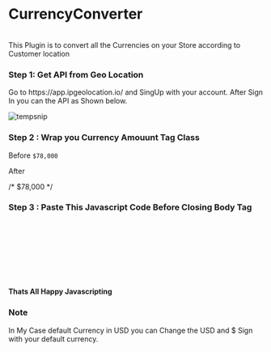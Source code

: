 # CurrencyConverter

<br>This Plugin is to convert all the Currencies on your Store according to  Customer location </br>


<h3>Step 1: Get API from Geo Location</h3>
 Go to https://app.ipgeolocation.io/ and SingUp with your account.
 After Sign In you can the API as Shown below.
 
![tempsnip](https://user-images.githubusercontent.com/121421319/210345543-fc5a4ff8-2cfa-424c-9638-36e3b59c8e7a.png)

 <h3>Step 2 : Wrap you Currency Amouunt Tag Class</h3>
 
 Before
 <code>$78,000</code>
 
 After 
 
/* <span class="money"> $78,000 </span>*/

 
 <h3>Step 3 : Paste This Javascript Code Before Closing Body Tag</h3>
 
 <code>
 <script src="https://cdn.jsdelivr.net/npm/ip-geolocation-api-jquery-sdk@1.1.0/ipgeolocation.min.js"></script>
<script src="https://cdn.shopify.com/s/javascripts/currencies.js"></script>
<script src="https://cdnjs.cloudflare.com/ajax/libs/jquery/3.1.0/jquery.min.js"></script>

<script>
  function setCookie(key, value, expiry) {
    var expires = new Date();
    expires.setTime(expires.getTime() + (expiry * 24 * 60 * 60 * 1000));
    document.cookie = key + '=' + value + ';expires=' + expires.toUTCString() + ';path=/';
  }

  function setLocalCurrency(response) {

    if (response) {
      setCookie('cart_currency', response.currency.code, '1');
      console.log(response.ip);
        
        $('.money').each(function(index, el) {
        var Val = (parseInt(Currency.convert( parseInt(this.innerHTML.replace('$','')) ,'USD',response.currency.code))).toLocaleString();
        $(el).html(response.currency.symbol+''+Val);
        });

    }
  }

  _ipgeolocation.makeAsyncCallsToAPI(false);
  _ipgeolocation.enableSessionStorage(true);
  _ipgeolocation.setFields("currency");
  _ipgeolocation.getGeolocation(setLocalCurrency, "YOUR_API_HERE");
</script>
 </code>
 
 <h4> Thats All Happy Javascripting</h4>
 
 
 <h3>Note</h3>
 <p>
 In My Case default Currency in USD you can Change the USD and $ Sign with your default currency.
 </p>
 
